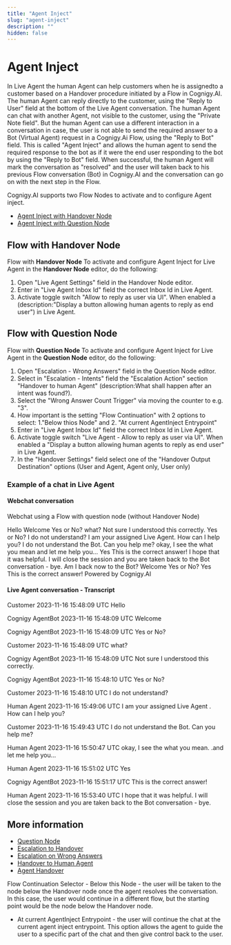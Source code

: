 ```yaml
---
title: "Agent Inject"
slug: "agent-inject"
description: ""
hidden: false
---
```


# Agent Inject

In Live Agent the human Agent can help customers when he is assignedto a customer based on a Handover procedure initiated by a Flow in Cognigy.AI. The human Agent can reply directly to the customer, using the "Reply to User" field at the bottom of the Live Agent conversation. The human Agent can chat with another Agent, not visible to the customer, using the "Private Note field". But the human Agent can use a different interaction in a conversation in case, the user is not able to send the required answer to a Bot (Virtual Agent) request in  a Cognigy.Ai Flow, using the "Reply to Bot" field. This is called "Agent Inject" and allows the human agent to send the required response to the bot as if it were the end user responding to the bot by using the "Reply to Bot" field. When successful, the human Agent will mark the conversation as "resolved" and the user will taken back to his previous Flow conversation (Bot) in Cognigy.AI and the conversation can go on with the next step in the Flow. 

Cognigy.AI supports two Flow Nodes to activate and to configure Agent inject.

- [Agent Inject with Handover Node](#flow-with-handover-node)
- [Agent Inject with Question Node](#flow-with-question-node)

## Flow with Handover Node

Flow with **Handover Node** 
To activate and configure Agent Inject for Live Agent in the **Handover Node** editor, do the following:

1. Open "Live Agent Settings" field in the Handover Node editor.
2. Enter in "Live Agent Inbox Id" field the correct Inbox Id in Live Agent.
3. Activate toggle switch "Allow to reply as user via UI". When enabled a (description:"Display a button allowing human agents to reply as end user") in Live Agent.

## Flow with Question Node

Flow with **Question Node** 
To activate and configure Agent Inject for Live Agent in the **Question Node** editor, do the following:

1. Open "Escalation - Wrong Answers" field in the Question Node editor.
2. Select in "Escalation - Intents" field the "Escalation Action" section  "Handover to human Agent" (description:What shall happen after an intent was found?).
3. Select the "Wrong Answer Count Trigger" via moving the counter to e.g. "3".
4. How important is the setting "Flow Continuation" with 2 options to select: 1."Below thios Node" and 2. "At current AgentInject Entrypoint"
5. Enter in "Live Agent Inbox Id" field the correct Inbox Id in Live Agent.
6. Activate toggle switch "Live Agent - Allow to reply as user via UI". When enabled a "Display a button allowing human agents to reply as end user" in Live Agent.
7. In the "Handover Settings" field select one of the "Handover Output Destination" options (User and Agent, Agent only, User only)  

### Example of a chat in Live Agent 

#### Webchat conversation

Webchat using a Flow with question node (without Handover Node)


Hello
Welcome
Yes or No?
what?
Not sure I understood this correctly.
Yes or No?
I do not understand?
I am your assigned Live Agent. How can I help you?
I do not understand the Bot. Can you help me?
okay, I see the what you mean and let me help you...
Yes
This is the correct answer!
I hope that it was helpful. I will close the session and you are taken back to the Bot conversation - bye.
Am I back now to the Bot?
Welcome
Yes or No?
Yes
This is the correct answer!
Powered by Cognigy.AI


#### Live Agent conversation - Transcript

Customer 2023-11-16 15:48:09 UTC 
Hello

Cognigy AgentBot 2023-11-16 15:48:09 UTC 
Welcome

Cognigy AgentBot 2023-11-16 15:48:09 UTC 
Yes or No?

Customer 2023-11-16 15:48:09 UTC 
what?

Cognigy AgentBot 2023-11-16 15:48:09 UTC 
Not sure I understood this correctly.

Cognigy AgentBot 2023-11-16 15:48:10 UTC 
Yes or No?

Customer 2023-11-16 15:48:10 UTC 
I do not understand?

Human Agent 2023-11-16 15:49:06 UTC 
I am your assigned Live Agent . How can I help you?

Customer 2023-11-16 15:49:43 UTC 
I do not understand the Bot. Can you help me?

Human Agent 2023-11-16 15:50:47 UTC 
okay, I see the what you mean. .and let me help you...

Human Agent 2023-11-16 15:51:02 UTC 
Yes

Cognigy AgentBot 2023-11-16 15:51:17 UTC 
This is the correct answer!

Human Agent 2023-11-16 15:53:40 UTC 
I hope that it was helpful. I will close the session and you are taken back to the Bot conversation - bye.


## More information

- [Question Node](https://docs.cognigy.com/ai/flow-nodes/message/question/)
- [Escalation to Handover](https://docs.cognigy.com/ai/flow-nodes/message/question/#escalation-to-handover)
- [Escalation on Wrong Answers](https://docs.cognigy.com/ai/flow-nodes/message/question/#escalation-on-wrong-answers)
- [Handover to Human Agent](https://docs.cognigy.com/ai/flow-nodes/message/question/#handover-to-human-agent)
- [Agent Handover](https://docs.cognigy.com/ai/tools/agent-handover/)


Flow Continuation	Selector	- Below this Node - the user will be taken to the node below the Handover node once the agent resolves the conversation. In this case, the user would continue in a different flow, but the starting point would be the node below the Handover node.
- At current AgentInject Entrypoint - the user will continue the chat at the current agent inject entrypoint. This option allows the agent to guide the user to a specific part of the chat and then give control back to the user.


